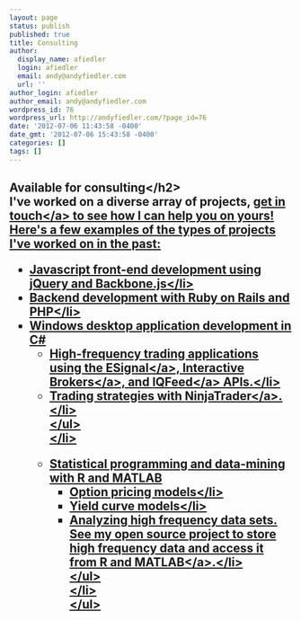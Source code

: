 ```yaml
---
layout: page
status: publish
published: true
title: Consulting
author:
  display_name: afiedler
  login: afiedler
  email: andy@andyfiedler.com
  url: ''
author_login: afiedler
author_email: andy@andyfiedler.com
wordpress_id: 76
wordpress_url: http://andyfiedler.com/?page_id=76
date: '2012-07-06 11:43:58 -0400'
date_gmt: '2012-07-06 15:43:58 -0400'
categories: []
tags: []
---
```

<h2>Available for consulting<&#47;h2><br />
I've worked on a diverse array of projects, <a title="Contact" href="http:&#47;&#47;andyfiedler.com&#47;contact&#47;">get in touch<&#47;a> to see how I can help you on yours! Here's a few examples of the types of projects I've worked on in the past:</p>
<ul>
<li>Javascript front-end development using jQuery and Backbone.js<&#47;li>
<li>Backend development with Ruby on Rails and PHP<&#47;li>
<li>Windows desktop application development in C#
<ul>
<li>High-frequency trading applications using the <a title="ESignal" href="http:&#47;&#47;esignal.com">ESignal<&#47;a>, <a title="Interactive Brokers" href="http:&#47;&#47;www.interactivebrokers.com">Interactive Brokers<&#47;a>, and <a title="IQFeed" href="http:&#47;&#47;iqfeed.net">IQFeed<&#47;a> APIs.<&#47;li>
<li>Trading strategies with <a title="Ninja Trader" href="http:&#47;&#47;www.ninjatrader.com">NinjaTrader<&#47;a>.<&#47;li><br />
<&#47;ul><br />
<&#47;li></p>
<li>Statistical programming and data-mining with R and MATLAB
<ul>
<li>Option pricing models<&#47;li>
<li>Yield curve models<&#47;li>
<li>Analyzing high frequency data sets. See my open source project to <a title="Time Series Database" href="http:&#47;&#47;andyfiedler.com&#47;projects&#47;time-series-database&#47;">store high frequency data and access it from R and MATLAB<&#47;a>.<&#47;li><br />
<&#47;ul><br />
<&#47;li><br />
<&#47;ul></p>
